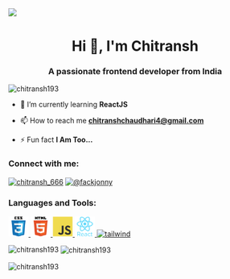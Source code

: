 <img src="https://cdn.dribbble.com/users/1732368/screenshots/11289837/work_from_hom_size.gif" >
<h1 align="center">Hi 👋, I'm Chitransh</h1>
<h3 align="center">A passionate frontend developer from India</h3>

<p align="left"> <img src="https://komarev.com/ghpvc/?username=chitransh193&label=Profile%20views&color=0e75b6&style=flat" alt="chitransh193" /> </p>

- 🌱 I’m currently learning **ReactJS**

- 📫 How to reach me **chitranshchaudhari4@gmail.com**

- ⚡ Fun fact **I Am Too...**

<h3 align="left">Connect with me:</h3>
<p align="left">
<a href="https://instagram.com/chitransh__666" target="blank"><img align="center" src="https://raw.githubusercontent.com/rahuldkjain/github-profile-readme-generator/master/src/images/icons/Social/instagram.svg" alt="chitransh_666" height="30" width="40" /></a>
<a href="https://www.youtube.com/c/FACK JONNY" target="blank"><img align="center" src="https://raw.githubusercontent.com/rahuldkjain/github-profile-readme-generator/master/src/images/icons/Social/youtube.svg" alt="@fackjonny" height="30" width="40" /></a>
</p>

<h3 align="left">Languages and Tools:</h3>
<p align="left"> <a href="https://www.w3schools.com/css/" target="_blank" rel="noreferrer"> <img src="https://raw.githubusercontent.com/devicons/devicon/master/icons/css3/css3-original-wordmark.svg" alt="css3" width="40" height="40"/> </a> <a href="https://www.w3.org/html/" target="_blank" rel="noreferrer"> <img src="https://raw.githubusercontent.com/devicons/devicon/master/icons/html5/html5-original-wordmark.svg" alt="html5" width="40" height="40"/> </a> <a href="https://developer.mozilla.org/en-US/docs/Web/JavaScript" target="_blank" rel="noreferrer"> <img src="https://raw.githubusercontent.com/devicons/devicon/master/icons/javascript/javascript-original.svg" alt="javascript" width="40" height="40"/> </a> <a href="https://reactjs.org/" target="_blank" rel="noreferrer"> <img src="https://raw.githubusercontent.com/devicons/devicon/master/icons/react/react-original-wordmark.svg" alt="react" width="40" height="40"/> </a> <a href="https://tailwindcss.com/" target="_blank" rel="noreferrer"> <img src="https://www.vectorlogo.zone/logos/tailwindcss/tailwindcss-icon.svg" alt="tailwind" width="40" height="40"/> </a> </p>

<p><img align="left" src="https://github-readme-stats.vercel.app/api/top-langs?username=chitransh193&show_icons=true&locale=en&layout=compact" alt="chitransh193" /></p>

<p>&nbsp;<img align="center" src="https://github-readme-stats.vercel.app/api?username=chitransh193&show_icons=true&locale=en" alt="chitransh193" /></p>

<p><img align="center" src="https://github-readme-streak-stats.herokuapp.com/?user=chitransh193&" alt="chitransh193" /></p>
